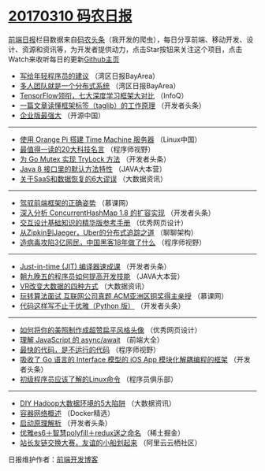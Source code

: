 # [20170310 码农日报](https://toutiao.qdkfweb.cn/date/2017/03/10)

[前端日报](https://qdkfweb.cn/c/news)栏目数据来自[码农头条](https://toutiao.qdkfweb.cn/)（我开发的爬虫），每日分享前端、移动开发、设计、资源和资讯等，为开发者提供动力，点击Star按钮来关注这个项目，点击Watch来收听每日的更新[Github主页](https://github.com/kujian/frontendDaily)
* [写给年轻程序员的建议](https://toutiao.qdkfweb.cn/29455.html) （湾区日报BayArea）
* [多人团队就是一个分布式系统](https://toutiao.qdkfweb.cn/29456.html) （湾区日报BayArea）
* [TensorFlow领衔，七大深度学习框架大对比](https://toutiao.qdkfweb.cn/29488.html) （InfoQ）
* [一篇文章读懂框架标签（taglib）的工作原理](https://toutiao.qdkfweb.cn/29524.html) （开发者头条）
* [企业版最强大](https://toutiao.qdkfweb.cn/29565.html) （开源中国）

***
* [使用 Orange Pi 搭建 Time Machine 服务器](https://toutiao.qdkfweb.cn/29502.html) （Linux中国）
* [最值得一读的20大科技名言](https://toutiao.qdkfweb.cn/29544.html) （程序师视野）
* [为 Go Mutex 实现 TryLock 方法](https://toutiao.qdkfweb.cn/29576.html) （开发者头条）
* [Java 8 接口里的默认方法特性](https://toutiao.qdkfweb.cn/29514.html) （JAVA大本营）
* [关于SaaS和数据恢复的6大谬误](https://toutiao.qdkfweb.cn/29555.html) （大数据资讯）

***
* [驾驭前端框架的正确姿势](https://toutiao.qdkfweb.cn/29489.html) （慕课网）
* [深入分析 ConcurrentHashMap 1.8 的扩容实现](https://toutiao.qdkfweb.cn/29525.html) （开发者头条）
* [交互设计基础知识的精华版参考手册](https://toutiao.qdkfweb.cn/29566.html) （优秀网页设计）
* [从Zipkin到Jaeger，Uber的分布式追踪之道](https://toutiao.qdkfweb.cn/29503.html) （聊聊架构）
* [造病毒攻陷3亿网民，中国黑客18年做了什么](https://toutiao.qdkfweb.cn/29545.html) （程序师视野）

***
* [Just-in-time (JIT) 编译器速成课](https://toutiao.qdkfweb.cn/29577.html) （开发者头条）
* [朝九晚五的程序员如何提高开发技能](https://toutiao.qdkfweb.cn/29515.html) （JAVA大本营）
* [VR改变大数据的四种方式](https://toutiao.qdkfweb.cn/29556.html) （大数据资讯）
* [玩转算法面试 互联网公司真题 ACM亚洲区铜奖得主亲授](https://toutiao.qdkfweb.cn/29490.html) （慕课网）
* [代码这样写不止于优雅（Python 版）](https://toutiao.qdkfweb.cn/29526.html) （开发者头条）

***
* [如何将你的美照制作成超赞扁平风格头像](https://toutiao.qdkfweb.cn/29567.html) （优秀网页设计）
* [理解 JavaScript 的 async/await](https://toutiao.qdkfweb.cn/29504.html) （前端大全）
* [最快的代码，是不运行的代码](https://toutiao.qdkfweb.cn/29546.html) （程序师视野）
* [吸收了 Go 语言的 Interface 模型的 iOS App 模块化解耦编程的框架](https://toutiao.qdkfweb.cn/29578.html) （开发者头条）
* [初级程序员应该了解的Linux命令](https://toutiao.qdkfweb.cn/29516.html) （程序员俱乐部）

***
* [DIY Hadoop大数据环境的5大陷阱](https://toutiao.qdkfweb.cn/29557.html) （大数据资讯）
* [容器网络概述](https://toutiao.qdkfweb.cn/29493.html) （Docker精选）
* [启动原理解析](https://toutiao.qdkfweb.cn/29527.html) （开发者头条）
* [优雅es6＋智慧polyfill＋redux迷之命名](https://toutiao.qdkfweb.cn/29568.html) （稀土掘金）
* [站长友链交换大赛，友谊的小船划起来](https://toutiao.qdkfweb.cn/29505.html) （阿里云云栖社区）

日报维护作者：[前端开发博客](https://qdkfweb.cn/) 